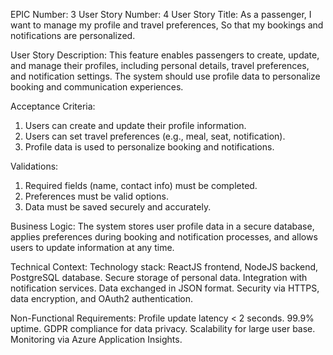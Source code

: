 EPIC Number: 3
User Story Number: 4
User Story Title: As a passenger, I want to manage my profile and travel preferences, So that my bookings and notifications are personalized.

User Story Description: This feature enables passengers to create, update, and manage their profiles, including personal details, travel preferences, and notification settings. The system should use profile data to personalize booking and communication experiences.

Acceptance Criteria:
1. Users can create and update their profile information.
2. Users can set travel preferences (e.g., meal, seat, notification).
3. Profile data is used to personalize booking and notifications.

Validations:
1. Required fields (name, contact info) must be completed.
2. Preferences must be valid options.
3. Data must be saved securely and accurately.

Business Logic: The system stores user profile data in a secure database, applies preferences during booking and notification processes, and allows users to update information at any time.

Technical Context: Technology stack: ReactJS frontend, NodeJS backend, PostgreSQL database. Secure storage of personal data. Integration with notification services. Data exchanged in JSON format. Security via HTTPS, data encryption, and OAuth2 authentication.

Non-Functional Requirements: Profile update latency < 2 seconds. 99.9% uptime. GDPR compliance for data privacy. Scalability for large user base. Monitoring via Azure Application Insights.